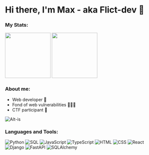 # Hi there, I'm Max - aka Flict-dev 👋

### My Stats:
<p> 
  <img height="150em" src="https://github-readme-stats.vercel.app/api?username=Flict-dev&show_icons=true&hide_border=true&include_all_commits=true&theme=tokyonight" />
  <img height="150em" src="https://github-readme-stats.vercel.app/api/top-langs/?username=Flict-dev&show_icons=true&hide_border=true&layout=compact&langs_count=8&theme=tokyonight"/> 
</p>

### About me:
  - Web developer 🚀
  - Fond of web vulnerabilities 🕵🏻‍♂️
  - CTF participant 🚩

![Alt-is](https://thumbs.gfycat.com/RepentantIcyKinglet-size_restricted.gif)

### Languages and Tools:
![Python](https://img.shields.io/badge/-Python-343467)
![SQL](https://img.shields.io/badge/-SQL-343467)
![JavaScript](https://img.shields.io/badge/-JavaScript-343467)
![TypeScript](https://img.shields.io/badge/-TypeScript-343467)
![HTML](https://img.shields.io/badge/-HTML-343467)
![CSS](https://img.shields.io/badge/-CSS-343467)
![React](https://img.shields.io/badge/-React-343467)
![Django](https://img.shields.io/badge/-Django-343467)
![FastAPI](https://img.shields.io/badge/-FastAPI-343467)
![SQLAlchemy](https://img.shields.io/badge/-SQLAlchemy-343467)
